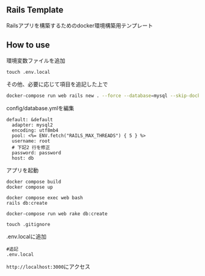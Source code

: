 ## Rails Template
Railsアプリを構築するためのdocker環境構築用テンプレート

## How to use
環境変数ファイルを追加
```
touch .env.local
```
その他、必要に応じて項目を追記した上で
```bash
docker-compose run web rails new . --force --database=mysql --skip-docker
```
config/database.ymlを編集
```
default: &default
  adapter: mysql2
  encoding: utf8mb4
  pool: <%= ENV.fetch("RAILS_MAX_THREADS") { 5 } %>
  username: root
  # 下記2 行を修正
  password: password
  host: db
```
アプリを起動
```
docker compose build
docker compose up
```

```
docker compose exec web bash
rails db:create 
```
```
docker-compose run web rake db:create
```
```
touch .gitignore
```
.env.localに追加
```
#追記
.env.local
```
`http://localhost:3000`にアクセス